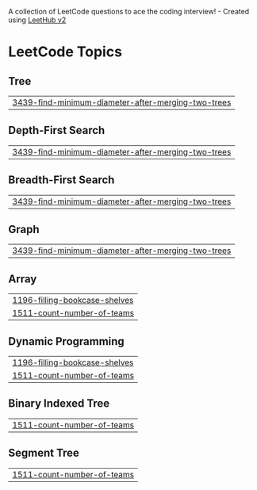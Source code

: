 A collection of LeetCode questions to ace the coding interview! - Created using [LeetHub v2](https://github.com/arunbhardwaj/LeetHub-2.0)
<!---LeetCode Topics Start-->
# LeetCode Topics
## Tree
|  |
| ------- |
| [3439-find-minimum-diameter-after-merging-two-trees](https://github.com/Jearemy12/LeetCode-Solution/tree/master/3439-find-minimum-diameter-after-merging-two-trees) |
## Depth-First Search
|  |
| ------- |
| [3439-find-minimum-diameter-after-merging-two-trees](https://github.com/Jearemy12/LeetCode-Solution/tree/master/3439-find-minimum-diameter-after-merging-two-trees) |
## Breadth-First Search
|  |
| ------- |
| [3439-find-minimum-diameter-after-merging-two-trees](https://github.com/Jearemy12/LeetCode-Solution/tree/master/3439-find-minimum-diameter-after-merging-two-trees) |
## Graph
|  |
| ------- |
| [3439-find-minimum-diameter-after-merging-two-trees](https://github.com/Jearemy12/LeetCode-Solution/tree/master/3439-find-minimum-diameter-after-merging-two-trees) |
## Array
|  |
| ------- |
| [1196-filling-bookcase-shelves](https://github.com/Jearemy12/LeetCode-Solution/tree/master/1196-filling-bookcase-shelves) |
| [1511-count-number-of-teams](https://github.com/Jearemy12/LeetCode-Solution/tree/master/1511-count-number-of-teams) |
## Dynamic Programming
|  |
| ------- |
| [1196-filling-bookcase-shelves](https://github.com/Jearemy12/LeetCode-Solution/tree/master/1196-filling-bookcase-shelves) |
| [1511-count-number-of-teams](https://github.com/Jearemy12/LeetCode-Solution/tree/master/1511-count-number-of-teams) |
## Binary Indexed Tree
|  |
| ------- |
| [1511-count-number-of-teams](https://github.com/Jearemy12/LeetCode-Solution/tree/master/1511-count-number-of-teams) |
## Segment Tree
|  |
| ------- |
| [1511-count-number-of-teams](https://github.com/Jearemy12/LeetCode-Solution/tree/master/1511-count-number-of-teams) |
<!---LeetCode Topics End-->